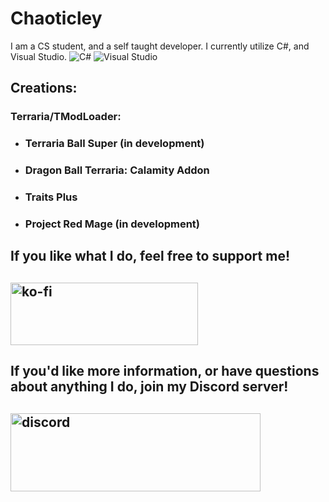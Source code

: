 # Chaoticley

I am a CS student, and a self taught developer.  I currently utilize C#, and Visual Studio.
![C#](https://img.shields.io/badge/C%23-873887?style=for-the-badge&logo=CSharp&logoColor=GREY&logoWidth=20)
![Visual Studio](https://img.shields.io/badge/Visual_Studio-C994F7?style=for-the-badge&logo=visual-studio&logoColor=GREY)

## Creations:

### Terraria/TModLoader:
- ### Terraria Ball Super (in development)
- ### Dragon Ball Terraria: Calamity Addon
- ### Traits Plus
- ### Project Red Mage (in development)

## If you like what I do, feel free to support me!

## [<img src="https://ko-fi.com/img/githubbutton_sm.svg?format=code" alt="ko-fi" width="300" height="100"/>](https://ko-fi.com/X8X2C6OO1)

## If you'd like more information, or have questions about anything I do, join my Discord server!

## [<img src="https://pbs.twimg.com/media/EjkzQwvWsAEUN3_?format=png&name=small" alt="discord" width="400" height="125"/>](https://discord.gg/terrariaballsuper)
